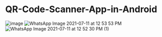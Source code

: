 # QR-Code-Scanner-App-in-Android
![image](https://user-images.githubusercontent.com/81187698/125200089-fba01700-e286-11eb-9d6b-b26c1924e3f6.png)
![WhatsApp Image 2021-07-11 at 12 53 53 PM](https://user-images.githubusercontent.com/81187698/125200102-0d81ba00-e287-11eb-87bf-cc4bb9324a0b.jpeg)
![WhatsApp Image 2021-07-11 at 12 52 30 PM (1)](https://user-images.githubusercontent.com/81187698/125200119-1c686c80-e287-11eb-820c-824b487740c0.jpeg)
